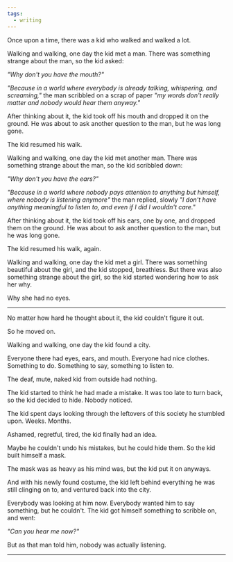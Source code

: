 ```yaml
---
tags:
  - writing
---
```

Once upon a time, there was a kid who walked and walked a lot.

Walking and walking, one day the kid met a man. There was something strange about the man, so the kid asked:

*"Why don't you have the mouth?"*

*"Because in a world where everybody is already talking, whispering, and screaming,"* the man scribbled on a scrap of paper *"my words don't really matter and nobody would hear them anyway."*

After thinking about it, the kid took off his mouth and dropped it on the ground. He was about to ask another question to the man, but he was long gone.

The kid resumed his walk.

Walking and walking, one day the kid met another man. There was something strange about the man, so the kid scribbled down:

*"Why don't you have the ears?"*

*"Because in a world where nobody pays attention to anything but himself, where nobody is listening anymore"* the man replied, slowly *"I don't have anything meaningful to listen to, and even if I did I wouldn't care."*

After thinking about it, the kid took off his ears, one by one, and dropped them on the ground. He was about to ask another question to the man, but he was long gone.

The kid resumed his walk, again.

Walking and walking, one day the kid met a girl. There was something beautiful about the girl, and the kid stopped, breathless. But there was also something strange about the girl, so the kid started wondering how to ask her why.

Why she had no eyes.

---

No matter how hard he thought about it, the kid couldn't figure it out.

So he moved on.

Walking and walking, one day the kid found a city.

Everyone there had eyes, ears, and mouth. Everyone had nice clothes. Something to do. Something to say, something to listen to.

The deaf, mute, naked kid from outside had nothing.

The kid started to think he had made a mistake. It was too late to turn back, so the kid decided to hide. Nobody noticed.

The kid spent days looking through the leftovers of this society he stumbled upon. Weeks. Months. 

Ashamed, regretful, tired, the kid finally had an idea.

Maybe he couldn't undo his mistakes, but he could hide them. So the kid built himself a mask.

The mask was as heavy as his mind was, but the kid put it on anyways.

And with his newly found costume, the kid left behind everything he was still clinging on to, and ventured back into the city.

Everybody was looking at him now. Everybody wanted him to say something, but he couldn't. The kid got himself something to scribble on, and went:

*"Can you hear me now?"*

But as that man told him, nobody was actually listening. 



---



